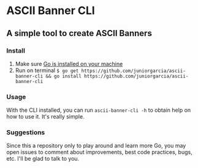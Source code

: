# ASCII Banner CLI

## A simple tool to create ASCII Banners

### Install

1. Make sure [Go is installed on your machine](https://golang.org/doc/install#download)
2. Run on terminal `$ go get https://github.com/juniorgarcia/ascii-banner-cli && go install https://github.com/juniorgarcia/ascii-banner-cli`

### Usage

With the CLI installed, you can run `ascii-banner-cli -h` to obtain help on how
to use it. It's really simple.

### Suggestions

Since this a repository only to play around and learn more Go, you may open issues
to comment about improvements, best code practices, bugs, etc. I'll be glad to talk to you.
